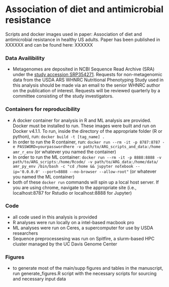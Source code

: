 # Association of diet and antimicrobial resistance
 Scripts and docker images used in paper: Association of diet and antimicrobial resistance in healthy US adults. Paper has been published in XXXXXX and can be found here: XXXXXX

### **Data Availibility**
- Metagenomes are deposited in NCBI Sequence Read Archive (SRA) under the [study accession SRP354271](https://dataview.ncbi.nlm.nih.gov/object/PRJNA795985). Requests for non-metagenomic data from the USDA ARS WHNRC Nutritional Phenotyping Study used in this analysis should be made via an email to the senior WHNRC author on the publication of interest. Requests will be reviewed quarterly by a committee consisting of the study investigators.

### **Containers for reproducibility**
- A docker container for analysis in R and ML analysis are provided. Docker must be installed to run. These images were built and run on Docker v4.1.1. To run, inside the directory of the appropriate folder (R or python), run: ```docker build -t [tag_name] .```
- In order to run the R container, run: ```docker run --rm -it -p 8787:8787 -e PASSWORD=yourpasswordhere -v path/to/ARG_scripts_and_data:/home amr_r_env``` (or whatever you named the container)
- In order to run the ML container: ```docker run --rm -it -p 8888:8888 -v path/to/ARG_scripts:/home/Rcode/ -v path/to/ARG_data:/home/data/ amr_py_env /bin/bash -c "cd /home && jupyter notebook --ip='0.0.0.0' --port=8888 --no-browser --allow-root"``` (or whatever you named the ML container)
- both of these ```docker run``` commands will spin up a local host server. If  you are using chrome, navigate to the appropriate site (i.e., localhost:8787 for Rstudio or localhost:8888 for Jupyter)

### **Code**
- all code used in this analysis is provided
- R analyses were run locally on a intel-based macbook pro
- ML analyses were run on Ceres, a supercomputer for use by USDA researchers
- Sequence preprocessesing was run on Spitfire, a slurm-based HPC cluster managed by the UC Davis Genome Center

### **Figures**
- to generate most of the main/supp figures and tables in the manuscript, run generate_figures.R script with the necessary scripts for sourcing and necessary input data